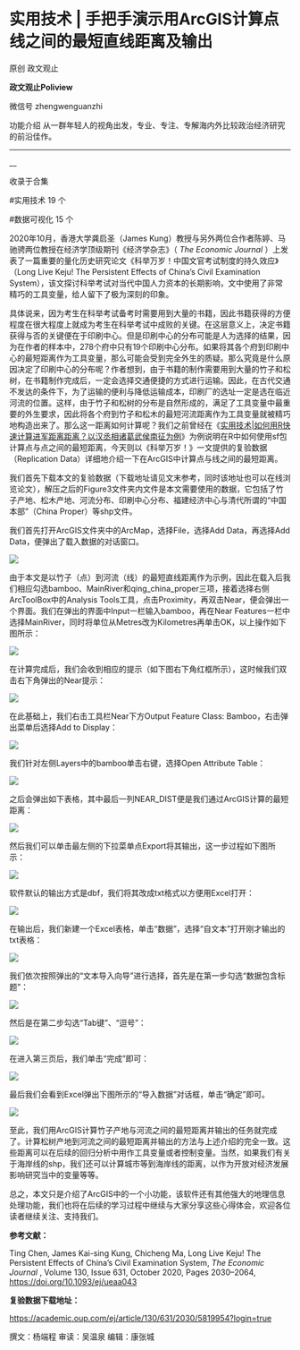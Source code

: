 

#  实用技术 | 手把手演示用ArcGIS计算点线之间的最短直线距离及输出

原创 政文观止 

**政文观止Poliview** 

微信号 zhengwenguanzhi

功能介绍 从一群年轻人的视角出发，专业、专注、专解海内外比较政治经济研究的前沿佳作。

____

__

收录于合集

#实用技术 19 个

#数据可视化 15 个

2020年10月，香港大学龚启圣（James Kung）教授与另外两位合作者陈婷、马驰骋两位教授在经济学顶级期刊《经济学杂志》（ _The Economic
Journal_ ）上发表了一篇重要的量化历史研究论文《科举万岁！中国文官考试制度的持久效应》（Long Live Keju! The Persistent
Effects of China’s Civil Examination
System），该文探讨科举考试对当代中国人力资本的长期影响，文中使用了非常精巧的工具变量，给人留下了极为深刻的印象。

  

具体说来，因为考生在科举考试备考时需要用到大量的书籍，因此书籍获得的方便程度在很大程度上就成为考生在科举考试中成败的关键。在这层意义上，决定书籍获得与否的关键便在于印刷中心。但是印刷中心的分布可能是人为选择的结果，因为在作者的样本中，278个府中只有19个印刷中心分布。如果将其各个府到印刷中心的最短距离作为工具变量，那么可能会受到完全外生的质疑。那么究竟是什么原因决定了印刷中心的分布呢？作者想到，由于书籍的制作需要用到大量的竹子和松树，在书籍制作完成后，一定会选择交通便捷的方式进行运输。因此，在古代交通不发达的条件下，为了运输的便利与降低运输成本，印刷厂的选址一定是选在临近河流的位置。这样，由于竹子和松树的分布是自然形成的，满足了工具变量中最重要的外生要求，因此将各个府到竹子和松木的最短河流距离作为工具变量就被精巧地构造出来了。那么这一距离如何计算呢？我们之前曾经在《[实用技术|如何用R快速计算进军距离距离？以汉丞相诸葛武侯南征为例](http://mp.weixin.qq.com/s?__biz=MzI5ODY0MTQ1OA==&mid=2247490392&idx=1&sn=e2989921177e5dcaa10db7abe666f4c8&chksm=eca3ea05dbd46313d83742ac916c3e7ad91d1871ca3a484e063ea85ebae35cd9ee0aa7ae37d8&scene=21#wechat_redirect)》为例说明在R中如何使用sf包计算点与点之间的最短距离，今天则以《科举万岁！》一文提供的复验数据（Replication
Data）详细地介绍一下在ArcGIS中计算点与线之间的最短距离。

  

我们首先下载本文的复验数据（下载地址请见文末参考，同时该地址也可以在线浏览论文），解压之后的Figure3文件夹内文件是本文需要使用的数据，它包括了竹子产地、松木产地、河流分布、印刷中心分布、福建经济中心与清代所谓的“中国本部”（China
Proper）等shp文件。

  

我们首先打开ArcGIS文件夹中的ArcMap，选择File，选择Add Data，再选择Add Data，便弹出了载入数据的对话窗口。

![](images/63/2.png)

由于本文是以竹子（点）到河流（线）的最短直线距离作为示例，因此在载入后我们相应勾选bamboo、MainRiver和qing_china_proper三项，接着选择右侧ArcToolBox中的Analysis
Tools工具，点击Proximity，再双击Near，便会弹出一个界面。我们在弹出的界面中Input一栏输入bamboo，再在Near
Features一栏中选择MainRiver，同时将单位从Metres改为Kilometres再单击OK，以上操作如下图所示：

![](images/63/3.png)

在计算完成后，我们会收到相应的提示（如下图右下角红框所示），这时候我们双击右下角弹出的Near提示：

![](images/63/4.jpeg)

在此基础上，我们右击工具栏Near下方Output Feature Class: Bamboo，右击弹出菜单后选择Add to Display：

![](images/63/5.jpeg)

我们针对左侧Layers中的bamboo单击右键，选择Open Attribute Table：

![](images/63/6.jpeg)

之后会弹出如下表格，其中最后一列NEAR_DIST便是我们通过ArcGIS计算的最短距离：

![](images/63/7.png)

然后我们可以单击最左侧的下拉菜单点Export将其输出，这一步过程如下图所示：

![](images/63/8.png)

软件默认的输出方式是dbf，我们将其改成txt格式以方便用Excel打开：  

![](images/63/9.png)

在输出后，我们新建一个Excel表格，单击“数据”，选择“自文本”打开刚才输出的txt表格：

![](images/63/10.png)

我们依次按照弹出的“文本导入向导”进行选择，首先是在第一步勾选“数据包含标题”：

![](images/63/11.png)

然后是在第二步勾选“Tab键”、“逗号”：

![](images/63/12.png)

在进入第三页后，我们单击“完成”即可：

![](images/63/13.png)

最后我们会看到Excel弹出下图所示的“导入数据”对话框，单击“确定”即可。

![](images/63/14.png)

至此，我们用ArcGIS计算竹子产地与河流之间的最短距离并输出的任务就完成了。计算松树产地到河流之间的最短距离并输出的方法与上述介绍的完全一致。这些距离可以在后续的回归分析中用作工具变量或者控制变量。当然，如果我们有关于海岸线的shp，我们还可以计算城市等到海岸线的距离，以作为开放对经济发展影响研究当中的变量等等。

  

总之，本文只是介绍了ArcGIS中的一个小功能，该软件还有其他强大的地理信息处理功能，我们也将在后续的学习过程中继续与大家分享这些心得体会，欢迎各位读者继续关注、支持我们。

  

 **参考文献：**

Ting Chen, James Kai-sing Kung, Chicheng Ma, Long Live Keju! The Persistent
Effects of China’s Civil Examination System, _The Economic Journal_ , Volume
130, Issue 631, October 2020, Pages 2030–2064,
https://doi.org/10.1093/ej/ueaa043

  

 **复验数据下载地址：**

https://academic.oup.com/ej/article/130/631/2030/5819954?login=true  

撰文：杨端程 审读：吴温泉 编辑：康张城  

